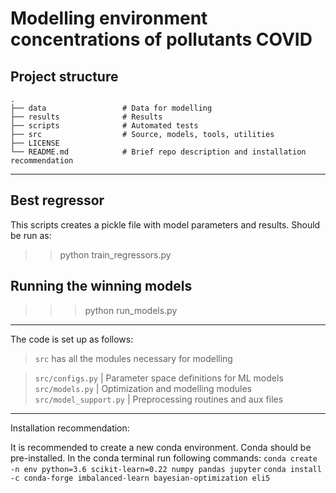 # Modelling environment concentrations of pollutants COVID



## Project structure

    .
    ├── data                 # Data for modelling
    ├── results              # Results 
    ├── scripts              # Automated tests
    ├── src                  # Source, models, tools, utilities
    ├── LICENSE
    └── README.md            # Brief repo description and installation recommendation
______________________________________________


## Best regressor

This scripts creates a pickle file with model parameters and results.
Should be run as:
>> python train_regressors.py
 

## Running the winning models

>>> python run_models.py

______________________________________________
The code is set up as follows:

> `src` has all the modules necessary for modelling

> `src/configs.py` 		   | Parameter space definitions for ML models
> `src/models.py`  		   | Optimization and modelling modules
> `src/model_support.py`   | Preprocessing routines and aux files

______________________________________________
Installation recommendation:

It is recommended to create a new conda environment. Conda should be pre-installed.
In the conda terminal run following commands:
`conda create -n env python=3.6 scikit-learn=0.22 numpy pandas jupyter`
`conda install -c conda-forge imbalanced-learn bayesian-optimization eli5 ` 
